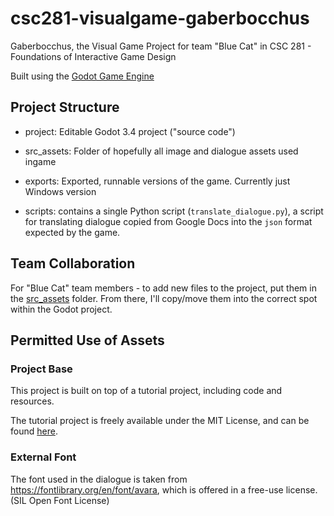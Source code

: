 # csc281-visualgame-gaberbocchus
Gaberbocchus, the Visual Game Project for team "Blue Cat" in CSC 281 - Foundations of Interactive Game Design

Built using the [Godot Game Engine](https://godotengine.org/)

## Project Structure

 - project: Editable Godot 3.4 project ("source code")

 - src_assets: Folder of hopefully all image and dialogue assets used ingame

 - exports: Exported, runnable versions of the game. Currently just Windows version

 - scripts: contains a single Python script (`translate_dialogue.py`),
 a script for translating dialogue copied from Google Docs into the `json` format expected by the game.



## Team Collaboration

For "Blue Cat" team members - to add new files to the project,
put them in the [src_assets](https://github.ncsu.edu/jvgriese/csc281-visualgame-gaberbocchus/tree/main/src_assets) folder.
From there, I'll copy/move them into the correct spot within the Godot project.

## Permitted Use of Assets

### Project Base

This project is built on top of a tutorial project, including code and resources.

The tutorial project is freely available under the MIT License,
and can be found [here](https://github.com/uheartbeast/youtube-tutorials).

### External Font

The font used in the dialogue is taken from https://fontlibrary.org/en/font/avara, which is offered in a free-use license. (SIL Open Font License)